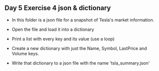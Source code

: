 ## Day 5 Exercise 4 json & dictionary

* In this folder is a json file for a snapshot of Tesla's market information.

* Open the file and load it into a dictionary

* Print a list with every key and its value (use a loop)

* Create a new dictionary with just the Name, Symbol, LastPrice and Volume keys.

* Write that dictionary to a json file with the name 'tsla_summary.json'